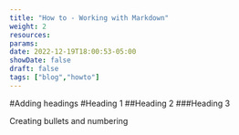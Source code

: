 ```yaml
---
title: "How to - Working with Markdown"
weight: 2
resources:
params:
date: 2022-12-19T18:00:53-05:00
showDate: false
draft: false
tags: ["blog","howto"]
---
```


#Adding headings
#Heading 1
##Heading 2
###Heading 3

Creating bullets and numbering

